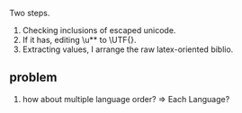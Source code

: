Two steps.

1. Checking inclusions of escaped unicode.
2. If it has, editing \u** to \UTF{}.
3. Extracting values, I arrange the raw latex-oriented biblio.

## problem
1. how about multiple language order? => Each Language? 
